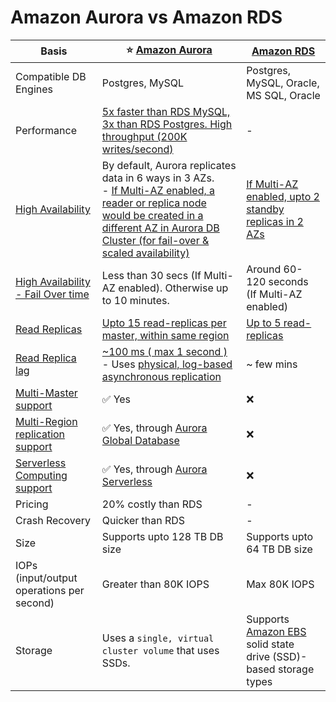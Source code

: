 
# Amazon Aurora vs Amazon RDS

| Basis                                                                                                                                   | :star: [Amazon Aurora](AmazonRDSAurora/Readme.md)                                                                                                                                                                                                 | [Amazon RDS](AmazonRDS.md)                                                                           |
|-----------------------------------------------------------------------------------------------------------------------------------------|---------------------------------------------------------------------------------------------------------------------------------------------------------------------------------------------------------------------------------------------------|------------------------------------------------------------------------------------------------------|
| Compatible DB Engines                                                                                                                   | Postgres, MySQL                                                                                                                                                                                                                                   | Postgres, MySQL, Oracle, MS SQL, Oracle                                                              |
| Performance                                                                                                                             | [5x faster than RDS MySQL, 3x than RDS Postgres. High throughput (200K writes/second)](../../1_HLDDesignComponents/0_SystemGlossaries/Scalability/LatencyThroughput.md)                                                                           | -                                                                                                    |
| [High Availability](../../1_HLDDesignComponents/0_SystemGlossaries/Reliability/HighAvailability.md)                                     | By default, Aurora replicates data in 6 ways in 3 AZs. <br/>- [If Multi-AZ enabled, a reader or replica node would be created in a different AZ in Aurora DB Cluster (for fail-over & scaled availability)](AmazonRDSAurora/Readme.md)            | [If Multi-AZ enabled, upto 2 standby replicas in 2 AZs](AmazonRDS.md)                                |
| [High Availability - Fail Over time](../../1_HLDDesignComponents/0_SystemGlossaries/Reliability/HighAvailability.md#fail-over-policies) | Less than 30 secs (If Multi-AZ enabled). Otherwise up to 10 minutes.                                                                                                                                                                              | Around 60-120 seconds (If Multi-AZ enabled)                                                          |
| [Read Replicas](../../1_HLDDesignComponents/0_SystemGlossaries/Scalability/DBScalability.md)                                            | [Upto 15 read-replicas per master, within same region](AmazonRDSAurora/Readme.md)                                                                                                                                                                 | [Up to 5 read-replicas](AmazonRDS.md)                                                                |
| [Read Replica lag](../../1_HLDDesignComponents/0_SystemGlossaries/Database/ReplicationAndDataConsistency.md)                         | [~100 ms ( max 1 second )](../../1_HLDDesignComponents/0_SystemGlossaries/Scalability/LatencyThroughput.md) <br/>- Uses [physical, log-based asynchronous replication](../../1_HLDDesignComponents/0_SystemGlossaries/Database/AppendOnlyDataStructure.md) | ~ few mins                                                                                           |
| [Multi-Master support]()                                                                                                                | :white_check_mark: Yes                                                                                                                                                                                                                            | :x:                                                                                                  |
| [Multi-Region replication support]()                                                                                                    | :white_check_mark: Yes, through [Aurora Global Database](AmazonRDSAurora/AuroraGlobalDatabase.md)                                                                                                                                                 | :x:                                                                                                  |
| [Serverless Computing support]()                                                                                                        | :white_check_mark: Yes, through [Aurora Serverless](AmazonRDSAurora/AuroraServerless.md)                                                                                                                                                          | :x:                                                                                                  |
| Pricing                                                                                                                                 | 20% costly than RDS                                                                                                                                                                                                                               | -                                                                                                    |
| Crash Recovery                                                                                                                          | Quicker than RDS                                                                                                                                                                                                                                  | -                                                                                                    |
| Size                                                                                                                                    | Supports upto 128 TB DB size                                                                                                                                                                                                                      | Supports upto 64 TB DB size                                                                          |
| IOPs (input/output operations per second)                                                                                               | Greater than 80K IOPS                                                                                                                                                                                                                             | Max 80K IOPS                                                                                         |
| Storage                                                                                                                                 | Uses a `single, virtual cluster volume` that uses SSDs.                                                                                                                                                                                           | Supports [Amazon EBS](../7_StorageServices/AmazonEBS.md) solid state drive (SSD)-based storage types |